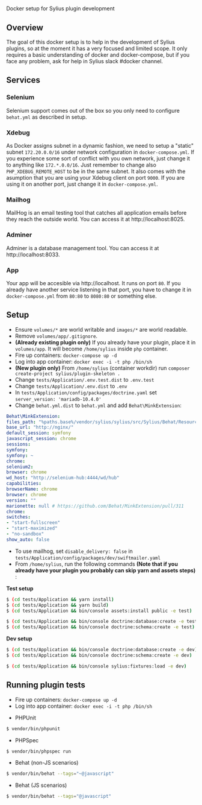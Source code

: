 #
Docker setup for Sylius plugin development

## Overview

The goal of this docker setup is to help in the development of Sylius plugins, so at the moment it has a very focused and limited scope. It only requires a basic understanding of docker and docker-compose, but if you face any problem, ask for help in Sylius slack #docker channel.

## Services

### Selenium
Selenium support comes out of the box so you only need to configure `behat.yml` as described in setup.
### Xdebug
As Docker assigns subnet in a dynamic fashion, we need to setup a "static" subnet `172.20.0.0/16` under network configuration in `docker-compose.yml`. If you experience some sort of conflict with you own network, just change it to anything like `172.*.0.0/16`. Just remember to change also `PHP_XDEBUG_REMOTE_HOST` to be in the same subnet. It also comes with the asumption that you are using your Xdebug client on port `9000`. If you are using it on another port, just change it in `docker-compose.yml`.

### Mailhog
MailHog is an email testing tool that catches all application emails before they reach the outside world. You can access it at http://localhost:8025.

### Adminer
Adminer is a database management tool. You can access it at http://localhost:8033.

### App
Your app will be accesible via http://localhost. It runs on port `80`. If you already have another service listening in that port, you have to change it in `docker-compose.yml` from `80:80` to `8080:80` or something else.

## Setup
* Ensure `volumes/*` are world writable and `images/*` are world readable.
* Remove `volumes/app/.gitignore`.
* **(Already existing plugin only)** If you already have your plugin, place it in `volumes/app`. It will become `/home/sylius` inside `php` container.
* Fire up containers: `docker-compose up -d`
* Log into app container: `docker exec -i -t php /bin/sh`
* **(New plugin only)** From `/home/sylius` (container workdir) run `composer create-project sylius/plugin-skeleton .`
* Change `tests/Application/.env.test.dist` to `.env.test`
* Change `tests/Application/.env.dist` to `.env`
* In `tests/Application/config/packages/doctrine.yaml` set `server_version: 'mariadb-10.4.0'`
* Change `behat.yml.dist` to `behat.yml` and add `Behat\MinkExtension`:
```yaml
Behat\MinkExtension:
files_path: "%paths.base%/vendor/sylius/sylius/src/Sylius/Behat/Resources/fixtures/"
base_url: "http://nginx/"
default_session: symfony
javascript_session: chrome
sessions:
symfony:
symfony: ~
chrome:
selenium2:
browser: chrome
wd_host: "http://selenium-hub:4444/wd/hub"
capabilities:
browserName: chrome
browser: chrome
version: ""
marionette: null # https://github.com/Behat/MinkExtension/pull/311
chrome:
switches:
- "start-fullscreen"
- "start-maximized"
- "no-sandbox"
show_auto: false
```
* To use mailhog, set `disable_delivery: false` in `tests/Application/config/packages/dev/swiftmailer.yaml`
* From `/home/sylius`, run the following commands **(Note that if you already have your plugin you probably can skip yarn and assets steps)** :

**Test setup**
```bash
$ (cd tests/Application && yarn install)
$ (cd tests/Application && yarn build)
$ (cd tests/Application && bin/console assets:install public -e test)

$ (cd tests/Application && bin/console doctrine:database:create -e test)
$ (cd tests/Application && bin/console doctrine:schema:create -e test)
```

**Dev setup**
```bash
$ (cd tests/Application && bin/console doctrine:database:create -e dev)
$ (cd tests/Application && bin/console doctrine:schema:create -e dev)

$ (cd tests/Application && bin/console sylius:fixtures:load -e dev)
```

## Running plugin tests

* Fire up containers: `docker-compose up -d`
* Log into app container: `docker exec -i -t php /bin/sh`

- PHPUnit

```bash
$ vendor/bin/phpunit
```

- PHPSpec

```bash
$ vendor/bin/phpspec run
```

- Behat (non-JS scenarios)

```bash
$ vendor/bin/behat --tags="~@javascript"
```

- Behat (JS scenarios)

```bash
$ vendor/bin/behat --tags="@javascript"
```
